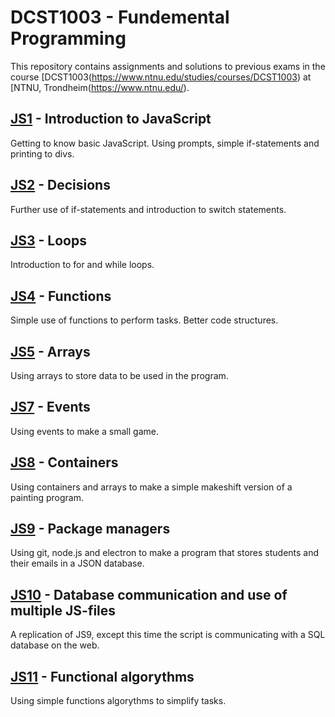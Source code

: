 # DCST1003 - Fundemental Programming
This repository contains assignments and solutions to previous exams in the course [DCST1003(https://www.ntnu.edu/studies/courses/DCST1003) at [NTNU, Trondheim(https://www.ntnu.edu/).

## [JS1](https://github.com/ipeglin/DCST1003/tree/master/Assignments/js-ov01-ian-philip-eglin) - Introduction to JavaScript
Getting to know basic JavaScript. Using prompts, simple if-statements and printing to divs.

## [JS2](https://github.com/ipeglin/DCST1003/tree/master/Assignments/js-ov02-ian-philip-eglin) - Decisions
Further use of if-statements and introduction to switch statements.

## [JS3](https://github.com/ipeglin/DCST1003/tree/master/Assignments/js-ov03-ian-philip-eglin) - Loops
Introduction to for and while loops. 

## [JS4](https://github.com/ipeglin/DCST1003/tree/master/Assignments/js-ov04-ian-philip-eglin) - Functions
Simple use of functions to perform tasks. Better code structures.

## [JS5](https://github.com/ipeglin/DCST1003/tree/master/Assignments/js-ov05-ian-philip-eglin) - Arrays
Using arrays to store data to be used in the program.

## [JS7](https://github.com/ipeglin/DCST1003/tree/master/Assignments/js-ov07-ian-philip-eglin) - Events
Using events to make a small game.

## [JS8](https://github.com/ipeglin/DCST1003/tree/master/Assignments/js-ov08-ian-philip-eglin) - Containers
Using containers and arrays to make a simple makeshift version of a painting program.

## [JS9](https://github.com/ipeglin/DCST1003/tree/master/Assignments/js-ov09-ian-philip-eglin) - Package managers
Using git, node.js and electron to make a program that stores students and their emails in a JSON database.

## [JS10](https://github.com/ipeglin/DCST1003/tree/master/Assignments/js-ov10-ian-philip-eglin) - Database communication and use of multiple JS-files
A replication of JS9, except this time the script is communicating with a SQL database on the web.

## [JS11](https://github.com/ipeglin/DCST1003/tree/master/Assignments/js-ov11-ian-philip-eglin) - Functional algorythms
Using simple functions algorythms to simplify tasks.
